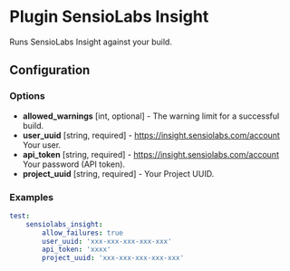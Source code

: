 Plugin SensioLabs Insight
=======================

Runs SensioLabs Insight against your build.

Configuration
-------------

### Options

* **allowed_warnings** [int, optional] - The warning limit for a successful build.
* **user_uuid** [string, required] - https://insight.sensiolabs.com/account Your user.
* **api_token** [string, required] - https://insight.sensiolabs.com/account Your password (API token).
* **project_uuid** [string, required] - Your Project UUID.

### Examples

```yml
test:
    sensiolabs_insight:
        allow_failures: true
        user_uuid: 'xxx-xxx-xxx-xxx-xxx'
        api_token: 'xxxx'
        project_uuid: 'xxx-xxx-xxx-xxx-xxx'
```
